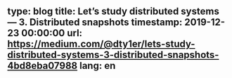 type: blog
title: Let’s study distributed systems — 3. Distributed snapshots
timestamp: 2019-12-23 00:00:00
url: https://medium.com/@dty1er/lets-study-distributed-systems-3-distributed-snapshots-4bd8eba07988
lang: en
---
